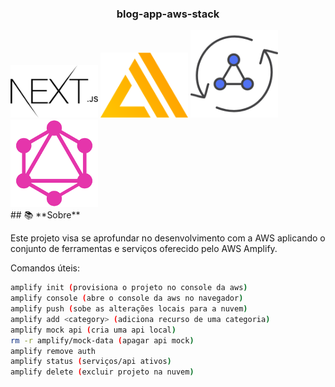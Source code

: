 <div align="center">
    <h3>
        blog-app-aws-stack
    </h3>
</div>

<div>
    <img src="./public/nextjs.png" style="max-width: 140px" />
    <img src="./public/aws-amplify-logo.png" style="max-width: 140px" />
    <img src="./public/aws-appsync.png" style="max-width: 140px" />
    <img src="./public/graphql.png" style="max-width: 140px" />
</div>
## 📚 **Sobre**

 <p>Este projeto visa se aprofundar no desenvolvimento com a AWS aplicando o conjunto de ferramentas e serviços oferecido pelo AWS Amplify. </p>

Comandos úteis:

```bash
amplify init (provisiona o projeto no console da aws)
amplify console (abre o console da aws no navegador)
amplify push (sobe as alterações locais para a nuvem)
amplify add <category> (adiciona recurso de uma categoria)
amplify mock api (cria uma api local)
rm -r amplify/mock-data (apagar api mock)
amplify remove auth
amplify status (serviços/api ativos)
amplify delete (excluir projeto na nuvem)
```
